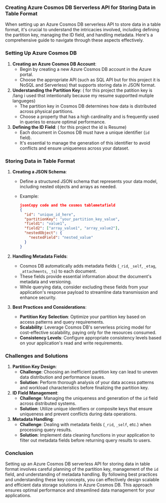 ### Creating Azure Cosmos DB Serverless API for Storing Data in Table Format

When setting up an Azure Cosmos DB serverless API to store data in a table format, it's crucial to understand the intricacies involved, including defining the partition key, managing the ID field, and handling metadata. Here's a comprehensive guide to navigate through these aspects effectively.

### Setting Up Azure Cosmos DB

1. **Creating an Azure Cosmos DB Account**:
    - Begin by creating a new Azure Cosmos DB account in the Azure portal.
    - Choose the appropriate API (such as SQL API but for this project it is NoSQL and Serverless) that supports storing data in JSON format.
2. **Understanding the Partition Key**: ( for this project the patition key is /lang i used thst intentionally because my resume supportted mutiple langueges)
    - The partition key in Cosmos DB determines how data is distributed across physical partitions.
    - Choose a property that has a high cardinality and is frequently used in queries to ensure optimal performance.
3. **Defining the ID Field**: ( for this project the id is Resume)
    - Each document in Cosmos DB must have a unique identifier (`id` field).
    - It's essential to manage the generation of this identifier to avoid conflicts and ensure uniqueness across your dataset.

### Storing Data in Table Format

1. **Creating a JSON Schema**:
    - Define a structured JSON schema that represents your data model, including nested objects and arrays as needed.
    - Example:
        
        ```json schema and also including the metafield for the cosmos table because without the metafield in the cosmos table the table will not be able to save
        jsonCopy code and the cosmos tablemetafield
        {
          "id": "unique_id_here",
          "partitionKey": "your_partition_key_value",
          "field1": "value1",
          "field2": ["array_value1", "array_value2"],
          "nestedObject": {
            "nestedField": "nested_value"
          }
        }
        
        ```
        
2. **Handling Metadata Fields**:
    - Cosmos DB automatically adds metadata fields (`_rid`, `_self`, `_etag`, `_attachments`, `_ts`) to each document.
    - These fields provide essential information about the document's metadata and versioning.
    - While querying data, consider excluding these fields from your application's response payload to streamline data transmission and enhance security.
3. **Best Practices and Considerations**:
    - **Partition Key Selection**: Optimize your partition key based on access patterns and query requirements.
    - **Scalability**: Leverage Cosmos DB's serverless pricing model for cost-effective scalability, paying only for the resources consumed.
    - **Consistency Levels**: Configure appropriate consistency levels based on your application's read and write requirements.

### Challenges and Solutions

1. **Partition Key Design**:
    - **Challenge**: Choosing an inefficient partition key can lead to uneven data distribution and performance issues.
    - **Solution**: Perform thorough analysis of your data access patterns and workload characteristics before finalizing the partition key.
2. **ID Field Management**:
    - **Challenge**: Managing the uniqueness and generation of the `id` field across distributed systems.
    - **Solution**: Utilize unique identifiers or composite keys that ensure uniqueness and prevent conflicts during data operations.
3. **Metadata Handling**:
    - **Challenge**: Dealing with metadata fields (`_rid`, `_self`, etc.) when processing query results.
    - **Solution**: Implement data cleaning functions in your application to filter out metadata fields before returning query results to users.

### Conclusion

Setting up an Azure Cosmos DB serverless API for storing data in table format involves careful planning of the partition key, management of the `id` field, and understanding of metadata handling. By following best practices and understanding these key concepts, you can effectively design scalable and efficient data storage solutions in Azure Cosmos DB. This approach ensures optimal performance and streamlined data management for your applications.
